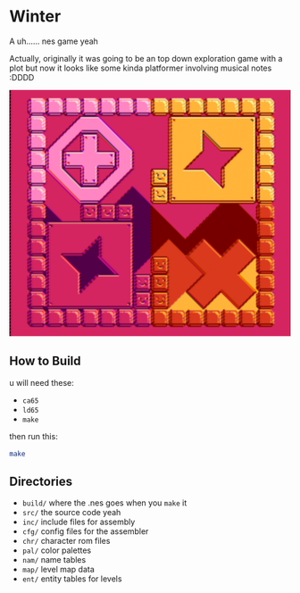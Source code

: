 # Winter

A uh...... nes game yeah

Actually, originally it was going to be an top down exploration game with a plot but
now it looks like some kinda platformer involving musical notes :DDDD

![screen shot](screen.png)

## How to Build

u will need these:
* `ca65`
* `ld65`
* `make`

then run this:
```sh
make
```

## Directories

* `build/` where the .nes goes when you `make` it
* `src/` the source code yeah
* `inc/` include files for assembly
* `cfg/` config files for the assembler
* `chr/` character rom files
* `pal/` color palettes
* `nam/` name tables
* `map/` level map data
* `ent/` entity tables for levels

